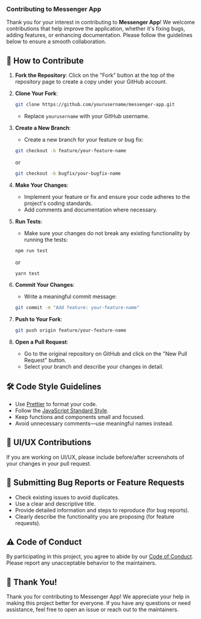 ### Contributing to Messenger App

Thank you for your interest in contributing to **Messenger App**! We welcome contributions that help improve the application, whether it's fixing bugs, adding features, or enhancing documentation. Please follow the guidelines below to ensure a smooth collaboration.

## 🚀 How to Contribute

1. **Fork the Repository**: Click on the "Fork" button at the top of the repository page to create a copy under your GitHub account.

2. **Clone Your Fork**:
   ```bash
   git clone https://github.com/yourusername/messenger-app.git
   ```
   - Replace `yourusername` with your GitHub username.

3. **Create a New Branch**:
   - Create a new branch for your feature or bug fix:
   ```bash
   git checkout -b feature/your-feature-name
   ```
   or
   ```bash
   git checkout -b bugfix/your-bugfix-name
   ```

4. **Make Your Changes**:
   - Implement your feature or fix and ensure your code adheres to the project's coding standards.
   - Add comments and documentation where necessary.

5. **Run Tests**:
   - Make sure your changes do not break any existing functionality by running the tests:
   ```bash
   npm run test
   ```
   or
   ```bash
   yarn test
   ```

6. **Commit Your Changes**:
   - Write a meaningful commit message:
   ```bash
   git commit -m "Add feature: your-feature-name"
   ```

7. **Push to Your Fork**:
   ```bash
   git push origin feature/your-feature-name
   ```

8. **Open a Pull Request**:
   - Go to the original repository on GitHub and click on the "New Pull Request" button.
   - Select your branch and describe your changes in detail.

## 🛠 Code Style Guidelines

- Use [Prettier](https://prettier.io/) to format your code.
- Follow the [JavaScript Standard Style](https://standardjs.com/).
- Keep functions and components small and focused.
- Avoid unnecessary comments—use meaningful names instead.

## 🎨 UI/UX Contributions

If you are working on UI/UX, please include before/after screenshots of your changes in your pull request.

## 📝 Submitting Bug Reports or Feature Requests

- Check existing issues to avoid duplicates.
- Use a clear and descriptive title.
- Provide detailed information and steps to reproduce (for bug reports).
- Clearly describe the functionality you are proposing (for feature requests).

## ⚠️ Code of Conduct

By participating in this project, you agree to abide by our [Code of Conduct](./CODE_OF_CONDUCT.md). Please report any unacceptable behavior to the maintainers.

## 🙌 Thank You!

Thank you for contributing to Messenger App! We appreciate your help in making this project better for everyone. If you have any questions or need assistance, feel free to open an issue or reach out to the maintainers.

